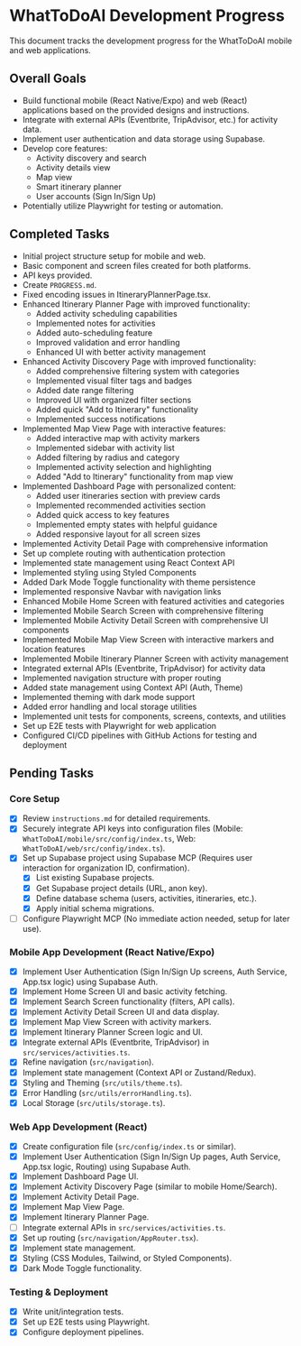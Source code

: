 # WhatToDoAI Development Progress

This document tracks the development progress for the WhatToDoAI mobile and web applications.

## Overall Goals

-   Build functional mobile (React Native/Expo) and web (React) applications based on the provided designs and instructions.
-   Integrate with external APIs (Eventbrite, TripAdvisor, etc.) for activity data.
-   Implement user authentication and data storage using Supabase.
-   Develop core features:
    -   Activity discovery and search
    -   Activity details view
    -   Map view
    -   Smart itinerary planner
    -   User accounts (Sign In/Sign Up)
-   Potentially utilize Playwright for testing or automation.

## Completed Tasks

-   Initial project structure setup for mobile and web.
-   Basic component and screen files created for both platforms.
-   API keys provided.
-   Create `PROGRESS.md`.
-   Fixed encoding issues in ItineraryPlannerPage.tsx.
-   Enhanced Itinerary Planner Page with improved functionality:
    -   Added activity scheduling capabilities
    -   Implemented notes for activities
    -   Added auto-scheduling feature
    -   Improved validation and error handling
    -   Enhanced UI with better activity management
-   Enhanced Activity Discovery Page with improved functionality:
    -   Added comprehensive filtering system with categories
    -   Implemented visual filter tags and badges
    -   Added date range filtering
    -   Improved UI with organized filter sections
    -   Added quick "Add to Itinerary" functionality
    -   Implemented success notifications
-   Implemented Map View Page with interactive features:
    -   Added interactive map with activity markers
    -   Implemented sidebar with activity list
    -   Added filtering by radius and category
    -   Implemented activity selection and highlighting
    -   Added "Add to Itinerary" functionality from map view
-   Implemented Dashboard Page with personalized content:
    -   Added user itineraries section with preview cards
    -   Implemented recommended activities section
    -   Added quick access to key features
    -   Implemented empty states with helpful guidance
    -   Added responsive layout for all screen sizes
-   Implemented Activity Detail Page with comprehensive information
-   Set up complete routing with authentication protection
-   Implemented state management using React Context API
-   Implemented styling using Styled Components
-   Added Dark Mode Toggle functionality with theme persistence
-   Implemented responsive Navbar with navigation links
-   Enhanced Mobile Home Screen with featured activities and categories
-   Implemented Mobile Search Screen with comprehensive filtering
-   Implemented Mobile Activity Detail Screen with comprehensive UI components
-   Implemented Mobile Map View Screen with interactive markers and location features
-   Implemented Mobile Itinerary Planner Screen with activity management
-   Integrated external APIs (Eventbrite, TripAdvisor) for activity data
-   Implemented navigation structure with proper routing
-   Added state management using Context API (Auth, Theme)
-   Implemented theming with dark mode support
-   Added error handling and local storage utilities
-   Implemented unit tests for components, screens, contexts, and utilities
-   Set up E2E tests with Playwright for web application
-   Configured CI/CD pipelines with GitHub Actions for testing and deployment

## Pending Tasks

### Core Setup
-   [x] Review `instructions.md` for detailed requirements.
-   [x] Securely integrate API keys into configuration files (Mobile: `WhatToDoAI/mobile/src/config/index.ts`, Web: `WhatToDoAI/web/src/config/index.ts`).
-   [x] Set up Supabase project using Supabase MCP (Requires user interaction for organization ID, confirmation).
    -   [x] List existing Supabase projects.
    -   [x] Get Supabase project details (URL, anon key).
    -   [x] Define database schema (users, activities, itineraries, etc.).
    -   [x] Apply initial schema migrations.
-   [ ] Configure Playwright MCP (No immediate action needed, setup for later use).

### Mobile App Development (React Native/Expo)
-   [x] Implement User Authentication (Sign In/Sign Up screens, Auth Service, App.tsx logic) using Supabase Auth.
-   [x] Implement Home Screen UI and basic activity fetching.
-   [x] Implement Search Screen functionality (filters, API calls).
-   [x] Implement Activity Detail Screen UI and data display.
-   [x] Implement Map View Screen with activity markers.
-   [x] Implement Itinerary Planner Screen logic and UI.
-   [x] Integrate external APIs (Eventbrite, TripAdvisor) in `src/services/activities.ts`.
-   [x] Refine navigation (`src/navigation`).
-   [x] Implement state management (Context API or Zustand/Redux).
-   [x] Styling and Theming (`src/utils/theme.ts`).
-   [x] Error Handling (`src/utils/errorHandling.ts`).
-   [x] Local Storage (`src/utils/storage.ts`).

### Web App Development (React)
-   [x] Create configuration file (`src/config/index.ts` or similar).
-   [x] Implement User Authentication (Sign In/Sign Up pages, Auth Service, App.tsx logic, Routing) using Supabase Auth.
-   [x] Implement Dashboard Page UI.
-   [x] Implement Activity Discovery Page (similar to mobile Home/Search).
-   [x] Implement Activity Detail Page.
-   [x] Implement Map View Page.
-   [x] Implement Itinerary Planner Page.
-   [ ] Integrate external APIs in `src/services/activities.ts`.
-   [x] Set up routing (`src/navigation/AppRouter.tsx`).
-   [x] Implement state management.
-   [x] Styling (CSS Modules, Tailwind, or Styled Components).
-   [x] Dark Mode Toggle functionality.

### Testing & Deployment
-   [x] Write unit/integration tests.
-   [x] Set up E2E tests using Playwright.
-   [x] Configure deployment pipelines.